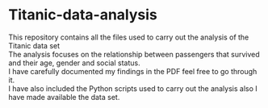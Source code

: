 # Titanic-data-analysis
This repository contains all the files used to carry out the analysis of the Titanic data set
\
The analysis focuses on the relationship between passengers that survived and their age, gender and social status.
\
I have carefully documented my findings in the PDF feel free to go through it.
\
I have also included the Python scripts used to carry out the analysis also I have made available the data set.
